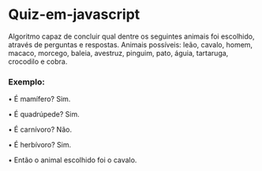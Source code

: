 # Quiz-em-javascript

Algoritmo capaz de concluir qual dentre os seguintes animais foi escolhido, através de 
perguntas e respostas. Animais possíveis: leão, cavalo, homem, macaco, morcego, baleia, 
avestruz, pinguim, pato, águia, tartaruga, crocodilo e cobra.

### Exemplo:

• É mamífero? Sim.

• É quadrúpede? Sim.

• É carnívoro? Não.

• É herbívoro? Sim.

• Então o animal escolhido foi o cavalo.
